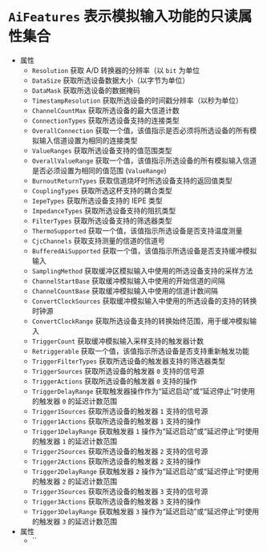 # `AiFeatures` 表示模拟输入功能的只读属性集合

* 属性
    * `Resolution` 获取 A/D 转换器的分辨率（以 `bit` 为单位
    * `DataSize` 获取所选设备数据大小（以字节为单位）
    * `DataMask` 获取所选设备的数据掩码
    * `TimestampResolution` 获取所选设备的时间戳分辨率（以秒为单位）
    * `ChannelCountMax` 获取所选设备的最大信道计数
    * `ConnectionTypes` 获取所选设备支持的连接类型
    * `OverallConnection` 获取一个值，该值指示是否必须将所选设备的所有模拟输入信道设置为相同的连接类型
    * `ValueRanges` 获取所选设备支持的值范围类型
    * `OverallValueRange` 获取一个值，该值指示所选设备的所有模拟输入信道是否必须设置为相同的值范围 (`ValueRange`)
    * `BurnoutReturnTypes` 获取信道烧坏时所选设备支持的返回值类型
    * `CouplingTypes` 获取所选这杯支持的耦合类型
    * `IepeTypes` 获取所选设备支持的 IEPE 类型
    * `ImpedanceTypes` 获取所选设备支持的阻抗类型
    * `FilterTypes` 获取所选设备支持的筛选器类型
    * `ThermoSupported` 获取一个值，该值指示所选设备是否支持温度测量
    * `CjcChannels` 获取支持测量的信道的信道号
    * `BufferedAiSupported` 获取一个值，该值指示所选设备是否支持缓冲模拟输入
    * `SamplingMethod` 获取缓冲区模拟输入中使用的所选设备支持的采样方法
    * `ChannelStartBase` 获取缓冲模拟输入中使用的开始信道的间隔
    * `ChannelCountBase` 获取缓冲模拟输入中使用的信道计数间隔
    * `ConvertClockSources` 获取缓冲模拟输入中使用的所选设备的支持的转换时钟源
    * `ConvertClockRange` 获取所选设备支持的转换始终范围，用于缓冲模拟输入
    * `TriggerCount` 获取缓冲模拟输入采样支持的触发器计数
    * `Retriggerable` 获取一个值，该值指示所选设备是否支持重新触发功能
    * `TriggerFilterTypes` 获取所选设备的触发器支持的筛选器类型
    * `TriggerSources` 获取所选设备的触发器 `0` 支持的信号源
    * `TriggerActions` 获取所选设备的触发器 `0` 支持的操作
    * `TriggerDelayRange` 获取触发器操作作为“延迟启动”或“延迟停止”时使用的触发器 `0` 的延迟计数范围
    * `Trigger1Sources` 获取所选设备的触发器 `1` 支持的信号源
    * `Trigger1Actions` 获取所选设备的触发器 `1` 支持的操作
    * `Trigger1DelayRange` 获取触发器 `1` 操作为“延迟启动”或“延迟停止”时使用的触发器 `1` 的延迟计数范围
    * `Trigger2Sources` 获取所选设备的触发器 `2` 支持的信号源
    * `Trigger2Actions` 获取所选设备的触发器 `2` 支持的操作
    * `Trigger2DelayRange` 获取触发器 `2` 操作为“延迟启动”或“延迟停止”时使用的触发器 `2` 的延迟计数范围
    * `Trigger3Sources` 获取所选设备的触发器 `3` 支持的信号源
    * `Trigger3Actions` 获取所选设备的触发器 `3` 支持的操作
    * `Trigger3DelayRange` 获取触发器 `3` 操作为“延迟启动”或“延迟停止”时使用的触发器 `3` 的延迟计数范围
* 属性
    * `` 



